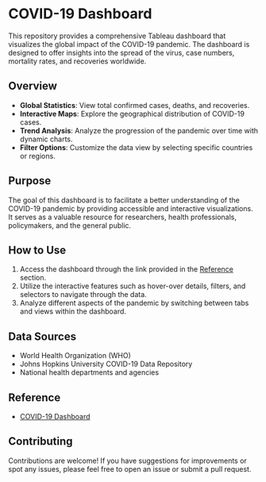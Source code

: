 # COVID-19 Dashboard

This repository provides a comprehensive Tableau dashboard that visualizes the global impact of the COVID-19 pandemic. The dashboard is designed to offer insights into the spread of the virus, case numbers, mortality rates, and recoveries worldwide.

## Overview

- **Global Statistics**: View total confirmed cases, deaths, and recoveries.
- **Interactive Maps**: Explore the geographical distribution of COVID-19 cases.
- **Trend Analysis**: Analyze the progression of the pandemic over time with dynamic charts.
- **Filter Options**: Customize the data view by selecting specific countries or regions.

## Purpose

The goal of this dashboard is to facilitate a better understanding of the COVID-19 pandemic by providing accessible and interactive visualizations. It serves as a valuable resource for researchers, health professionals, policymakers, and the general public.

## How to Use

1. Access the dashboard through the link provided in the [Reference](#reference) section.
2. Utilize the interactive features such as hover-over details, filters, and selectors to navigate through the data.
3. Analyze different aspects of the pandemic by switching between tabs and views within the dashboard.

## Data Sources

- World Health Organization (WHO)
- Johns Hopkins University COVID-19 Data Repository
- National health departments and agencies

## Reference

- [COVID-19 Dashboard](https://public.tableau.com/app/profile/muhammad.zahid6265/viz/Covid-19Dashboard_16648776482280/Dashboard1)

## Contributing

Contributions are welcome! If you have suggestions for improvements or spot any issues, please feel free to open an issue or submit a pull request.




